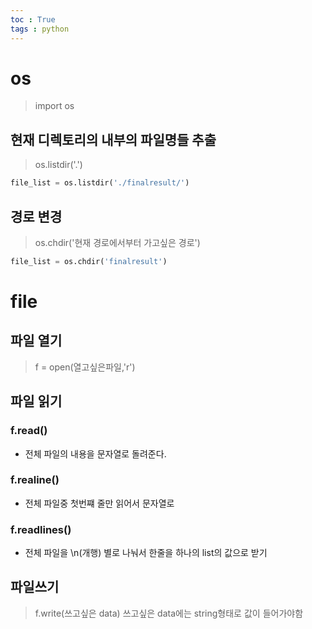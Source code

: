 ```yaml
---
toc : True
tags : python 
---
```

# os
> import os

## 현재 디렉토리의 내부의 파일명들 추출
> os.listdir('.')
```python
file_list = os.listdir('./finalresult/')
```
## 경로 변경 
> os.chdir('현재 경로에서부터 가고싶은 경로')
```python
file_list = os.chdir('finalresult')
```


# file
## 파일 열기
> f = open(열고싶은파일,'r')
## 파일 읽기
### f.read()
* 전체 파일의 내용을 문자열로 돌려준다.
### f.realine()
* 전체 파일중 첫번쨰 줄만 읽어서 문자열로 
### f.readlines()
* 전체 파일을 \n(개행) 별로 나눠서 한줄을 하나의 list의 값으로 받기
## 파일쓰기
> f.write(쓰고싶은 data) 
> 쓰고싶은 data에는 string형태로 값이 들어가야함
